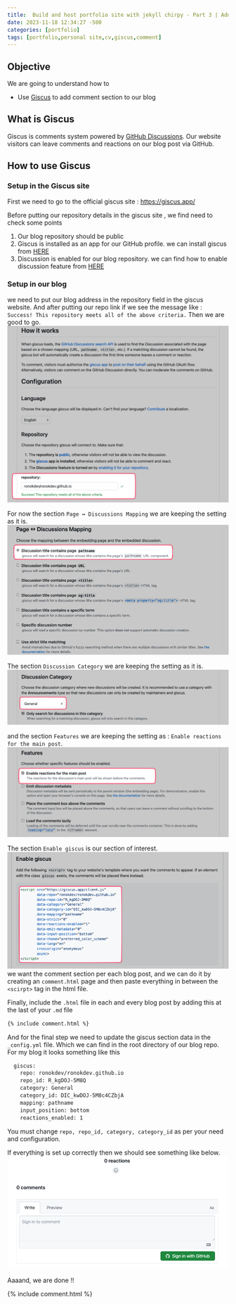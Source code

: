 ```yaml
---
title:  Build and host portfolio site with jekyll chirpy - Part 3 | Add Comment Using Giscus
date: 2023-11-18 12:34:27 -500
categories: [portfolio]
tags: [portfolio,personal site,cv,giscus,comment]
---
```


## Objective
We are going to understand how to 
<br>
- Use [Giscus](https://giscus.app/) to add comment section to our blog

## What is Giscus
Giscus is  comments system powered by [GitHub Discussions](https://docs.github.com/en/discussions). Our website visitors can leave comments and reactions on our blog post via GitHub.


## How to use Giscus

### Setup in the Giscus site
First we need to go to the official giscus site : https://giscus.app/

Before putting our repository details in the giscus site , we find need to check some points
1. Our blog repository should be public
2. Giscus is installed as an app for our GitHub profile. we can install giscus from [HERE](https://github.com/apps/giscus)
3. Discussion is enabled for our blog repository. we can find how to enable discussion feature from [HERE](https://docs.github.com/en/repositories/managing-your-repositorys-settings-and-features/enabling-features-for-your-repository/enabling-or-disabling-github-discussions-for-a-repository)

### Setup in our blog
we need to put our blog address in the repository field in the giscus website. And after putting our repo link if we see the message like : `Success! This repository meets all of the above criteria.` Then we are good to go.
![1](/../assets/img/3/1.png)

For now the section `Page ↔️ Discussions Mapping` we are keeping the setting as it is.
![2](/../assets/img/3/2.png)

The section `Discussion Category` we are keeping the setting as it is.
![3](/../assets/img/3/3.png)

and the section `Features` we are keeping the setting as : `Enable reactions for the main post`.
![4](/../assets/img/3/4.png)

The section `Enable giscus` is our section of interest.
![5](/../assets/img/3/5.png)
we want the comment section per each blog post, and we can do it by creating an `comment.html` page and then paste everything in between the `<scirpt>` tag in the html file. 

Finally, include the `.html` file in each and every blog post by adding this at the last of your `.md` file

```bash
{% include comment.html %}
```

And for the final step we need to update the giscus section data in the `_config.yml` file. Which we can find in the root directory of our blog repo.
For my blog it looks something like this 

```bash
  giscus:
    repo: ronokdev/ronokdev.github.io 
    repo_id: R_kgDOJ-5M8Q
    category: General
    category_id: DIC_kwDOJ-5M8c4CZbjA
    mapping: pathname 
    input_position: bottom  
    reactions_enabled: 1 
```
You must change `repo, repo_id, category, category_id` as per your need and configuration.

If everything is set up correctly then we should see something like below.
![6](/../assets/img/3/6.png)

Aaaand, we are done !!

{% include comment.html %}
